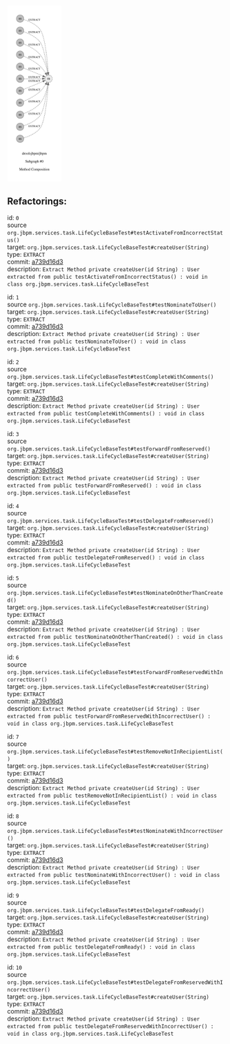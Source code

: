 <img src=subgraph_atomic_0.svg width=25%>

## Refactorings:

id: `0`\
source `org.jbpm.services.task.LifeCycleBaseTest#testActivateFromIncorrectStatus()`\
target: `org.jbpm.services.task.LifeCycleBaseTest#createUser(String)`\
type: `EXTRACT`\
commit: [a739d16d3](https://github.com/droolsjbpm/jbpm/commit/a739d16d301f0e89ab0b9dfa56b4585bbad6b793)\
description: `Extract Method private createUser(id String) : User extracted from public testActivateFromIncorrectStatus() : void in class org.jbpm.services.task.LifeCycleBaseTest`

id: `1`\
source `org.jbpm.services.task.LifeCycleBaseTest#testNominateToUser()`\
target: `org.jbpm.services.task.LifeCycleBaseTest#createUser(String)`\
type: `EXTRACT`\
commit: [a739d16d3](https://github.com/droolsjbpm/jbpm/commit/a739d16d301f0e89ab0b9dfa56b4585bbad6b793)\
description: `Extract Method private createUser(id String) : User extracted from public testNominateToUser() : void in class org.jbpm.services.task.LifeCycleBaseTest`

id: `2`\
source `org.jbpm.services.task.LifeCycleBaseTest#testCompleteWithComments()`\
target: `org.jbpm.services.task.LifeCycleBaseTest#createUser(String)`\
type: `EXTRACT`\
commit: [a739d16d3](https://github.com/droolsjbpm/jbpm/commit/a739d16d301f0e89ab0b9dfa56b4585bbad6b793)\
description: `Extract Method private createUser(id String) : User extracted from public testCompleteWithComments() : void in class org.jbpm.services.task.LifeCycleBaseTest`

id: `3`\
source `org.jbpm.services.task.LifeCycleBaseTest#testForwardFromReserved()`\
target: `org.jbpm.services.task.LifeCycleBaseTest#createUser(String)`\
type: `EXTRACT`\
commit: [a739d16d3](https://github.com/droolsjbpm/jbpm/commit/a739d16d301f0e89ab0b9dfa56b4585bbad6b793)\
description: `Extract Method private createUser(id String) : User extracted from public testForwardFromReserved() : void in class org.jbpm.services.task.LifeCycleBaseTest`

id: `4`\
source `org.jbpm.services.task.LifeCycleBaseTest#testDelegateFromReserved()`\
target: `org.jbpm.services.task.LifeCycleBaseTest#createUser(String)`\
type: `EXTRACT`\
commit: [a739d16d3](https://github.com/droolsjbpm/jbpm/commit/a739d16d301f0e89ab0b9dfa56b4585bbad6b793)\
description: `Extract Method private createUser(id String) : User extracted from public testDelegateFromReserved() : void in class org.jbpm.services.task.LifeCycleBaseTest`

id: `5`\
source `org.jbpm.services.task.LifeCycleBaseTest#testNominateOnOtherThanCreated()`\
target: `org.jbpm.services.task.LifeCycleBaseTest#createUser(String)`\
type: `EXTRACT`\
commit: [a739d16d3](https://github.com/droolsjbpm/jbpm/commit/a739d16d301f0e89ab0b9dfa56b4585bbad6b793)\
description: `Extract Method private createUser(id String) : User extracted from public testNominateOnOtherThanCreated() : void in class org.jbpm.services.task.LifeCycleBaseTest`

id: `6`\
source `org.jbpm.services.task.LifeCycleBaseTest#testForwardFromReservedWithIncorrectUser()`\
target: `org.jbpm.services.task.LifeCycleBaseTest#createUser(String)`\
type: `EXTRACT`\
commit: [a739d16d3](https://github.com/droolsjbpm/jbpm/commit/a739d16d301f0e89ab0b9dfa56b4585bbad6b793)\
description: `Extract Method private createUser(id String) : User extracted from public testForwardFromReservedWithIncorrectUser() : void in class org.jbpm.services.task.LifeCycleBaseTest`

id: `7`\
source `org.jbpm.services.task.LifeCycleBaseTest#testRemoveNotInRecipientList()`\
target: `org.jbpm.services.task.LifeCycleBaseTest#createUser(String)`\
type: `EXTRACT`\
commit: [a739d16d3](https://github.com/droolsjbpm/jbpm/commit/a739d16d301f0e89ab0b9dfa56b4585bbad6b793)\
description: `Extract Method private createUser(id String) : User extracted from public testRemoveNotInRecipientList() : void in class org.jbpm.services.task.LifeCycleBaseTest`

id: `8`\
source `org.jbpm.services.task.LifeCycleBaseTest#testNominateWithIncorrectUser()`\
target: `org.jbpm.services.task.LifeCycleBaseTest#createUser(String)`\
type: `EXTRACT`\
commit: [a739d16d3](https://github.com/droolsjbpm/jbpm/commit/a739d16d301f0e89ab0b9dfa56b4585bbad6b793)\
description: `Extract Method private createUser(id String) : User extracted from public testNominateWithIncorrectUser() : void in class org.jbpm.services.task.LifeCycleBaseTest`

id: `9`\
source `org.jbpm.services.task.LifeCycleBaseTest#testDelegateFromReady()`\
target: `org.jbpm.services.task.LifeCycleBaseTest#createUser(String)`\
type: `EXTRACT`\
commit: [a739d16d3](https://github.com/droolsjbpm/jbpm/commit/a739d16d301f0e89ab0b9dfa56b4585bbad6b793)\
description: `Extract Method private createUser(id String) : User extracted from public testDelegateFromReady() : void in class org.jbpm.services.task.LifeCycleBaseTest`

id: `10`\
source `org.jbpm.services.task.LifeCycleBaseTest#testDelegateFromReservedWithIncorrectUser()`\
target: `org.jbpm.services.task.LifeCycleBaseTest#createUser(String)`\
type: `EXTRACT`\
commit: [a739d16d3](https://github.com/droolsjbpm/jbpm/commit/a739d16d301f0e89ab0b9dfa56b4585bbad6b793)\
description: `Extract Method private createUser(id String) : User extracted from public testDelegateFromReservedWithIncorrectUser() : void in class org.jbpm.services.task.LifeCycleBaseTest`

